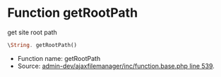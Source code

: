 Function getRootPath
===========================

get site root path



```php
\String. getRootPath()
```

* Function name: getRootPath
* Source: [admin-dev/ajaxfilemanager/inc/function.base.php line 539](https://github.com/PrestaShop/PrestaShop/blob/1.5.0.15/admin-dev/ajaxfilemanager/inc/function.base.php#L539).

